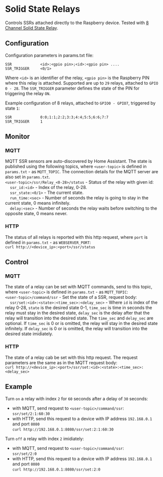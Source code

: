 # Solid State Relays

Controls SSRs attached directly to the Raspberry device. Tested with [8 Channel Solid State Relay](../../../../docs/SSR_8Channel_EN.pdf).

## Configuration
Configuration parameters in params.txt file:
```
SSR             <id>:<gpio pin>;<id>:<gpio pin> ....
SSR_TRIGGER     <0/1>
```
Where `<id>` is an identifier of the relay, `<gpio pin>` is the Raspberry PIN where this relay is attached. Supported are up to `29` relays, attached to `GPIO 0 - 28`. The `SSR_TRIGGER` parameter defines the state of the PIN for triggering the relay `ON`.

Example configuration of 8 relays, attached to `GPIO0 - GPIO7`, triggered by state `1`:
```
SSR             0:0;1:1;2:2;3:3;4:4;5:5;6:6;7:7
SSR_TRIGGER     1
```

## Monitor
### MQTT
MQTT SSR sensors are auto-discovered by Home Assistant. The state is published using the following topics, where `<user-topic>` is defined in `params.txt` - as `MQTT_TOPIC`. The connection details for the MQTT server are also set in `params.txt`.  
`<user-topic>/ssr/Relay_<0-28>/status` - Status of the relay with given id:  
&nbsp;&nbsp;&nbsp;&nbsp;`ssr_id:<id>`       - Index of the relay, 0-28.  
&nbsp;&nbsp;&nbsp;&nbsp;`ssr_state:<0/1>`   - The current state.  
&nbsp;&nbsp;&nbsp;&nbsp;`run_time:<sec>`    - Number of seconds the relay is going to stay in the current state, 0 means infinitely.  
&nbsp;&nbsp;&nbsp;&nbsp;`delay:<sec>`       - Number of seconds the relay waits before switching to the opposite state, 0 means never.  
### HTTP
The status of all relays is reported with this http request, where `port` is defined in `params.txt` - as `WEBSERVER_PORT`:  
    `curl http://<device_ip>:<port>/ssr/status`

## Control
### MQTT
The state of a relay can be set with MQTT commands, send to this topic, where `<user-topic>` is defined in `params.txt` - as `MQTT_TOPIC`:  
`<user-topic>/command/ssr` - Set the state of a SSR, request body:  
&nbsp;&nbsp;&nbsp;&nbsp;`ssr/set:<id>:<state>:<time_sec>:<delay_sec>` - Where `id` is index of the relay 0-28, `state` is the desired state 0-1, `time_sec` is time in seconds the relay must stay in the desired state, `delay_sec` is the delay after that the relay will transition into the desired state. The `time_sec` and `delay_sec` are optional. If `time_sec` is 0 or is omitted, the relay will stay in the desired state infinitely. If `delay_sec` is 0 or is omitted, the relay will transition into the desired state imidiately.
### HTTP
The state of a relay cab be set with this http request. The request parameters are the same as in the MQTT request body:  
`curl http://<device_ip>:<port>/ssr/set:<id>:<state>:<time_sec>:<delay_sec>`
## Example
Turn `on` a relay with index `2` for `60` seconds after a delay of `30` seconds:
- with MQTT, send request to `<user-topic>/command/ssr`:  
    `ssr/set/2:1:60:30`
- with HTTP, send this request to a device with IP address `192.168.0.1` and port `8080`  
    `curl http://192.168.0.1:8080/ssr/set:2:1:60:30`

Turn `off` a relay with index `2` imidiately:
- with MQTT, send request to `<user-topic>/command/ssr`:  
    `ssr/set/2:0`
- with HTTP, send this request to a device with IP address `192.168.0.1` and port `8080`  
    `curl http://192.168.0.1:8080/ssr/set:2:0`
